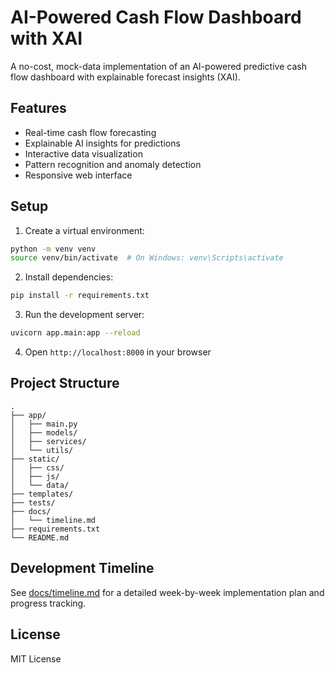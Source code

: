 # AI-Powered Cash Flow Dashboard with XAI

A no-cost, mock-data implementation of an AI-powered predictive cash flow dashboard with explainable forecast insights (XAI).

## Features

- Real-time cash flow forecasting
- Explainable AI insights for predictions
- Interactive data visualization
- Pattern recognition and anomaly detection
- Responsive web interface

## Setup

1. Create a virtual environment:
```bash
python -m venv venv
source venv/bin/activate  # On Windows: venv\Scripts\activate
```

2. Install dependencies:
```bash
pip install -r requirements.txt
```

3. Run the development server:
```bash
uvicorn app.main:app --reload
```

4. Open `http://localhost:8000` in your browser

## Project Structure

```
.
├── app/
│   ├── main.py
│   ├── models/
│   ├── services/
│   └── utils/
├── static/
│   ├── css/
│   ├── js/
│   └── data/
├── templates/
├── tests/
├── docs/
│   └── timeline.md
├── requirements.txt
└── README.md
```

## Development Timeline

See [docs/timeline.md](docs/timeline.md) for a detailed week-by-week implementation plan and progress tracking.

## License

MIT License 